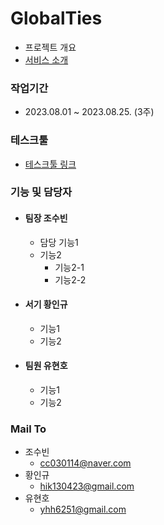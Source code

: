 # GlobalTies
- 프로젝트 개요
- [서비스 소개](https://www.canva.com/design/DAFsJwwmMGc/ePA7fXR7-8bAJF3L4UZT7w/edit?utm_content=DAFsJwwmMGc&utm_campaign=designshare&utm_medium=link2&utm_source=sharebutton)

### 작업기간
- 2023.08.01 ~ 2023.08.25. (3주)

### 테스크툴
- [테스크툴 링크]("여기에링크")

### 기능 및 담당자
- #### 팀장 조수빈
  - 담당 기능1
  - 기능2
    - 기능2-1
    - 기능2-2
- #### 서기 황인규
  - 기능1
  - 기능2
- #### 팀원 유현호
  - 기능1
  - 기능2

### Mail To
- 조수빈
  - cc030114@naver.com
- 황인규
  - hik130423@gmail.com
- 유현호
  - yhh6251@gmail.com